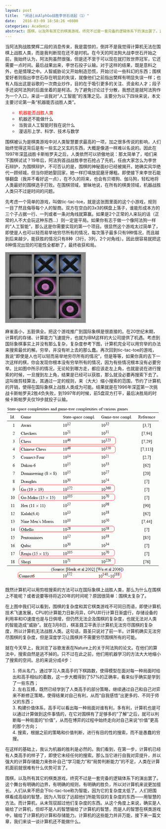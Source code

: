 ```yaml
---
layout: post
title:  "闲话|从AlphGo战胜李世石说起（1）"
date:   2016-03-09 18:58:26 +0800
categories: Academic
abstract: 围棋，以及所有其它的棋类游戏，终究不过是一套完备的逻辑体系下的演出罢了。这个舞台有明确的边界，有明确的规则，有明确的胜负...人们把围棋看成高级的智慧，因为人驾驭了远超他们所能驾驭的复杂度的东西——用智慧的方法。而计算机，从未驾驭超过他们复杂度的东西。从这个角度上来说，确实是人输给了计算机，但却不是人的智慧输给了计算机的智慧，而是人的智慧在棋类游戏中，输给了计算机的计算和存储能力。
---
```


<p style="text-align:left">
当阿法狗战胜樊辉二段的消息传来，我是震惊的，倒并不是我觉得计算机无法在围棋上战胜人类，而是我判断现在还不是时机。在今天的阿法狗大战李世石开始之前，我始终认为，阿法狗虽然很强，但是还不至于可以现在就打败世界冠军，它还需要一点时间。最后战果出来，李世石投子认输。对于这样的结果，既是意料之外，也是情理之中。人智威胁论又开始制造恐慌，开始讨论一些科幻的东西；围棋爱好者则指出李世石存在明显的失误，就像他们之前指出樊辉有明显失误一样；也有人指出这是谷歌的一次商业炒作，目的在于吸引更多的关注、资金和人才；段子手还说阿法狗的后面坐着的是柯洁。为了避免讨论过于分散，我想还是就阿法狗作为一个入口，来谈一谈我对“人工智能”的浅薄之见。主要分为以下四块来说，本文主要讨论第一条“机器能否战胜人类”。
</p>

<ul style="text-align:left;list-style:circle;list-style-position:inside">
	<li style="color:red">机器能否战胜人类</li>
	<li>机器还不能做什么</li>
	<li>当我谈人工智能时我在说什么</li>
	<li>漫话形上学、科学、技术与数学</li>
</ul>


<p style="text-align:left">
围棋被认为是棋类游戏中对人类智慧要求最高的一项，加之很多传说的影响，人们始终觉得这背后是有一些玄之又玄的东西，大概是像道一样难以名说的。因此在1997年深蓝战胜卡斯帕罗夫之后，人类依然可以骄傲地说：那太简单了，咱们来下围棋试试？19年后，阿法狗首战战胜李世石抢占了先机，任由大家怎么为李世石辩护，为围棋辩护，不可否认的是，围棋的神秘面纱已经被揭开。她确实风华绝代一顾倾城，但当你把她娶回家，她一样打嗝放屁磨牙爆粗。即使接下来李世石能够翻盘（我并不看好这一点），在不久的将来，也会有贝塔狗、伽马狗，轻松地将人类最好的围棋选手打败。在围棋领域，冒昧地说，在所有的棋类领域，机器战胜人类只不过是时间的问题。
</p>

<p style="text-align:left">
先考虑一个简单的游戏，叫做tic-tac-toe，就是这张图里面的这个小游戏，规则一目了然且侮辱每个人的智商。双方在空白的3x3的棋盘上落子，谁能形成本方的三个子占据一行、一列或者一条对角线就算赢。如果是2个正常的人来玩的话（正常的人不大会玩这种东西…）则一定是平局。如果你有志于做一个像阿法狗一样的“人工智能”，那么这是你需要实现的第一个项目。很显然这个游戏太过简单了，即使是人也可以轻而易举地穷尽所有的情况，每次落子最多只有9种情况，而且越到后来越少，能获胜的情况只有8种（3行，3列，2个对角线）。因此很容易就把这8种情况出现的可能性全都断了，最终收获和局。
</p>

<img src="/images/posts/tictactoe.jpg"/>

<p style="text-align:left">
麻雀虽小，五脏俱全。把这个游戏推广到国际象棋是很直接的。在20世纪末期，计算机的存储、计算能力飞速提升，也就为IBM这样的大公司提供了机遇。考虑到国际象棋事实上并没有那么复杂，复杂度参考下图，计算机完全可以用穷举的办法来搜索最优的解。穷举，并没有听上去的那么蠢。再次回到tic-tac-toe的游戏，我说“即使是人也可以轻而易举地穷尽所有的情况”，但是等等，如果你真的去下一次这样的棋，你会发现你根本没有穷举所有的情况，因为有些情况根本没有必要穷举。比如图中所示的情况，无论轮到哪方走，都应该走左上角，也就是说在进行搜索的时候，一旦搜到左上角，结果是已经可以获胜，那么就没必要再搜索下去了。这叫做剪枝算法，其通过一定的规则，来（大大）缩小搜索的范围，节约了计算机的开销，使得在国际象棋上战胜人类成为可能。结果就是在1996年深蓝第一次挑战卡斯帕罗夫2胜4负失败，到1997年的时候，前5盘双方打平，最后决胜局的时候卡斯帕罗夫仅19步就投子认输。
</p>

<img src="/images/posts/complex.png" class="fit$(mobile)"/>

<p style="text-align:left">
既然计算机可以用剪枝搜索的方法可以在国际象棋上战胜人类，那么为什么在围棋上不能呢？或者说要等待将近20年的时间呢？原因很简单：围棋太复杂了。
</p>

<p style="text-align:left">
在上图中我们可以看到，围棋的复杂度和其它棋类游戏不可同日而语，即使计算机技术飞速发展，CPU的计算能力日新月异，GPU并行计算日渐盛行，存储设备的利用率和IO速度也是与日俱增，但仍然无法企及围棋的复杂度，也就无法对人类的智能造成“威胁”。就在3月8日，棋圣聂卫平表示计算机无法穷尽围棋的复杂度，所以计算机无法战胜人类。这句话，聂圣只说对了前一半。计算机确实无法穷尽围棋的复杂度，但是深度学习让围棋并不需要穷尽围棋所有的可能。
</p>

<p style="text-align:left">
就在今天早上，我浏览了谷歌发表在Nature上的关于阿法狗的论文。在他们的算法中，搜索自然是逃不掉的。只不过在此之前，他们用机器学习的方法大大地缩小了搜索的空间。总的来说分成4步：
<ol style="text-align:left;list-style:decimal;list-style-position:inside">
	<li>师从名门，通过学习人类高手的下棋路数，使得模型在面对每一种局面时给出和高手相似的着数，这一步大概得到了57%的正确率，看来似乎确实是学到了一些东西；</li>
	<li>左右互搏，既然已经学到了人类高手的部分策略，继续通过自己和自己对弈来不断修正策略，使得结果对自己有利，从而“自我感悟”出更多的、不同于师父的东西；</li>
	<li>构建价值体系，高手可以看出每一种局面对谁有利，多有利，计算机也是可以通过计算做到这件事情的，在它对围棋有了足够多的“了解”之后，就可以判断每一种局面的“价值”，从而在博弈的过程中始终走向对自己来说“价值”更高的那个方向；</li>
	<li>搜索，根据之前的策略和价值判断，进行有目的性的搜索，而不是愚蠢的穷搜。</li>
</ol>
</p>

<p style="text-align:left">
在这样的基础上，我认为机器的胜利是必然的。我们看到，在第一步，计算机已经有人类高手的样子了，即使它未经任何的搜索。那么当它进行自我对弈提升，并以强大的计算存储能力来弥补自己“学习能力”和“局势判断能力”的不足，人类在计算机面前就很难有什么优势可言了。
</p>

<p style="text-align:left">
围棋，以及所有其它的棋类游戏，终究不过是一套完备的逻辑体系下的演出罢了。这个舞台有明确的边界，有明确的规则，有明确的胜负，所以对计算机来说更加擅长。人们从来不把会下tic-tac-toe称为智能，因为它的复杂度太低了。人们把围棋看成高级的智慧，因为人驾驭了远超他们所能驾驭的复杂度的东西——用智慧的方法。而计算机，从未驾驭超过他们复杂度的东西。从这个角度上来说，确实是人输给了计算机，但却不是人的智慧输给了计算机的智慧，而是人的智慧在棋类游戏中，输给了计算机的计算和存储能力。计算机的这些能力并非万能，接下来一篇文章，我们来谈一谈计算机还不能做什么。
</p>